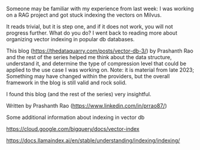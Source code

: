 Someone may be familiar with my experience from last week: I was working on a RAG project and got stuck indexing the vectors on Milvus.

It reads trivial, but it is step one, and if it does not work, you will not progress further. What do you do? I went back to reading more about organizing vector indexing in popular db databases. 

This blog (https://thedataquarry.com/posts/vector-db-3/) by Prashanth Rao   and the rest of the series helped me think about the data structure, understand it, and determine the type of compression level that could be applied to the use case I was working on. Note: it is material from late 2023; Something may have changed within the providers, but the overall framework in the blog is still valid and rock solid. 

I found this blog (and the rest of the series) very insightful. 

Written by Prashanth Rao  (https://www.linkedin.com/in/prrao87/)

Some additional information about indexing in vector db

https://cloud.google.com/bigquery/docs/vector-index

https://docs.llamaindex.ai/en/stable/understanding/indexing/indexing/
